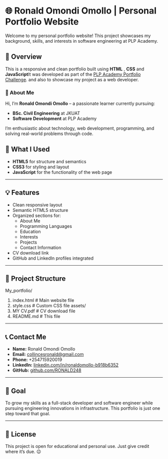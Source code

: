 # 🌐 Ronald Omondi Omollo | Personal Portfolio Website

Welcome to my personal portfolio website! This project showcases my background, skills, and interests in software engineering at PLP Academy.

## 📄 Overview

This is a responsive and clean portfolio built using **HTML** , **CSS** and **JavaScript**It was developed as part of the [PLP Academy Portfolio Challenge](https://plpacademy.powerlearnproject.org/). and also to showcase my project as a web developer.

### 👤 About Me

Hi, I’m **Ronald Omondi Omollo** – a passionate learner currently pursuing:

- **BSc. Civil Engineering** at JKUAT
- **Software Development** at PLP Academy

I’m enthusiastic about technology, web development, programming, and solving real-world problems through code.



## 🧠 What I Used

- **HTML5** for structure and semantics  
- **CSS3** for styling and layout  
- **JavaScript** for the functionality of the web page      

---

## 💡 Features

- Clean responsive layout  
- Semantic HTML5 structure  
- Organized sections for:
  - About Me
  - Programming Languages
  - Education
  - Interests
  - Projects
  - Contact Information
- CV download link  
- GitHub and LinkedIn profiles integrated

---

## 📁 Project Structure
My_portfolio/

1. index.html # Main website file
2. style.css # Custom CSS file assets/
3. MY CV.pdf # CV download file
4.  README.md # This file

---

## 📞 Contact Me

- **Name:** Ronald Omondi Omollo  
- **Email:** [collincesronald@gmail.com](mailto:collincesronald@gmail.com)  
- **Phone:** +254715920019  
- **LinkedIn:** [linkedin.com/in/ronaldomollo-b918b6352](https://www.linkedin.com/in/ronaldomollo-b918b6352)  
- **GitHub:** [github.com/RONALD248](https://github.com/RONALD248)

---

## 🎯 Goal

To grow my skills as a full-stack developer and software engineer while pursuing engineering innovations in infrastructure. This portfolio is just one step toward that goal.

---

## 📌 License

This project is open for educational and personal use. Just give credit where it’s due. 😉

